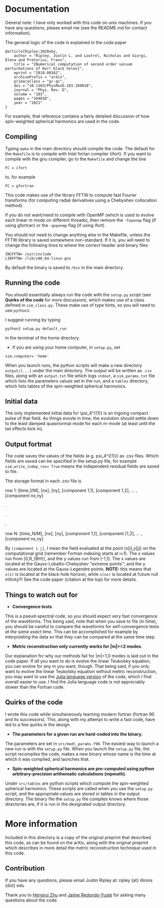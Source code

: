 # Documentation

General note: I have only worked with this code on unix machines. 
If you have any questions, please email me (see the README.md
for contact information).

The general logic of the code is explained in the code paper 
```
@article{Ripley:2020xby,
    author = "Ripley, Justin L. and Loutrel, Nicholas and Giorgi, Elena and Pretorius, Frans",
    title = "{Numerical computation of second order vacuum perturbations of Kerr black holes}",
    eprint = "2010.00162",
    archivePrefix = "arXiv",
    primaryClass = "gr-qc",
    doi = "10.1103/PhysRevD.103.104018",
    journal = "Phys. Rev. D",
    volume = "103",
    pages = "104018",
    year = "2021"
}
```
For example, that reference contains a fairly detailed discussion
of how spin-weighted spherical harmonics are used in the code.

## Compiling 

Typing `make` in the main directory should compile the code.
The default for the `Makefile` is to compile with Intel fortan
compiler (ifort). If you want to compile with the gnu compiler, 
go to the `Makefile` and change the line
```
FC = ifort
```
to, for example
```
FC = gfortran
```

This code makes use of the library FFTW to compute fast Fourier transforms
(for computing radial derivatives using a Chebyshev collocation method). 

If you do not want/need to compile with OpenMP (which is used to
evolve each linear m mode on different threads), then remove 
the `-fopenmp` flag (if using gfortran) or the
`-qopenmp` flag (if using ifort). 

You should not need to change anything else in the Makefile, unless
the FFTW library is saved somewhere non-standard.
If it is, you will need to change the following lines to where
the correct header and binary files 
```
INCFFTW= /usr/include
LIBFFTW= /lib/x86_64-linux-gnu
```

By default the binary is saved to `/bin` in the main directory.

## Running the code 

You should essentially always run the code with the `setup.py` script
(see **Quirks of the code** for more discussion), which
makes use of a class defined in `sim_class.py`.
These make use of type hints, so you will need to use `python3`.

I suggest running by typing 

```
python3 setup.py default_run
```
in the terminal of the home directory.

* If you are using your home computer, in `setup.py`, set
```
sim.computer= 'home'
```
When you launch runs, the python scripts will make a new directory
`output/[...]` under the main directory.
The output will be written as `.csv` files, along with an
`output.txt` file which logs `stdout`, a `sim_params.txt` file
which lists the parameters values set in the run, and a
`tables` directory, which lists tables of the spin-weighted
spherical harmonics.  

## Initial data

The only implemented initial data for \psi\_4^{(1)}
is an ingoing compact pulse of that field. 
As things evovle in time, the evolution should settle down to the
least damped quasinormal mode for each m-mode (at least until the
tail effects kick in).


## Output fortmat

The code saves the values of the fields (e.g. psi\_4^{(1)}) as .csv files.
Which fields are saved can be specified in the setup.py file, for example
`sim.write_indep_res= True` means the independent residual fields are saved
to file.  

The storage format in each .csv file is

row 1:	[time\_1/M], [nx], [ny], [component 1,1], [component 1,2], ... , [component nx,ny]

.

.

.

row N:	[time\_N/M], [nx], [ny], [component 1,1], [component [1,2], ... , [component nx,ny]

By `[component i j]`, I mean the field evaluated at the point (x[i],y[j]) on
the computational grid (remember Fortran indexing starts at i=1). 
The x values run from [0,R\_{BH}], and the y values run from [-1,1]. 
The x values are located at the Gauss-Lobatto-Chebyshev "extreme points"; and the y values are located at the Gauss-Legendre points.
**NOTE:** this means that `x(1)` is located at the black hole horizon, while `x(nx)` is located at future null infinity!!! 
See the code paper (citation at the top) for more details.


## Things to watch out for 

* **Convergence tests** 

This is a pseud-spectral code, so you should
expect very fast convergence of the waveforms.
This being said, note that when you save to file (in time), you
should be careful to compare the waveforms for self-convergence tests
*at the same exact time*. This can be accomplished for example
by interpolating the data so that they can be compared at the same
time step. 

* **Metric reconstruction only currently works for |m|>=2 modes**.
 
Our explanation for why our methods fail for |m|=1,0 modes
is laid out in the code paper. If *all* you want to do is
evolve the linear Teukolsky equation, you can evolve
for any m you want, though. That being said, if you only want
to evolve the linear Teukolsky equation without metric reconstruction,
you may want to use the 
[Julia language version](https://github.com/JLRipley314/TeukEvolution.jl) 
of the code, which I find overall easier to use. 
I find the Julia language code is
not appreciably slower than the Fortran code. 

## Quirks of the code

I wrote this code while simultaneously learning modern fortran
(fortran 90 and its successors). This, along with my attempt
to write a fast code, have led to a few quirks in the design.

* **The parameters for a given run are hard-coded into the binary.**

The parameters are set in  `src/mod\_params.f90`.
The easiest way to launch a new run is with the `setup.py` file. 
When you launch the `setup.py` file, the script recompiles the
code, makes a new binary whose name is the time at which it was
compiled, and launches that.

* **Spin-weighted spherical harmonics are pre-computed using
python arbitrary-precision arithematic calculations (mpmath).**

Under `src/tables` are python scripts which compute
the spin-weighted spherical harmonics.
These scripts are called when you use the `setup.py` script,
and the appropriate values are stored in tables
in the output directory. The binary file the `setup.py` file
compiles knows where those directories are, if it is run
in the designated output directory.

# More information

Included in this directory is a copy of the original preprint that described
this code, as can be found on the arXiv, along with the original preprint 
which describes in more detail the metric reconstruction technique used
in this code. 

## Contribution 

If you have any questions, please email Justin Ripley at:
ripley {at} illinois {dot} edu

Thank you to [Hengrui Zhu](https://github.com/HengruiPrinceton) and 
[Jaime Redondo-Yuste](https://github.com/jredondoyuste)
for asking many questions about the code.
